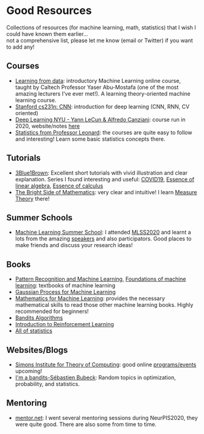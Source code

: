 # Good Resources 

Collections of resources (for machine learning, math, statistics) that I wish I could have known them earlier...  
not a comprehensive list, please let me know (email or Twitter) if you want to add any!

## Courses 

- [Learning from data](https://work.caltech.edu/telecourse): introductory Machine Learning online course, taught by Caltech Professor Yaser Abu-Mostafa (one of the most amazing lecturers I've ever met!). A learning theory-oriented machine learning course. 
- [Stanford cs231n: CNN](): introduction for deep learning (CNN, RNN, CV oriented)
- [Deep Learning NYU - Yann LeCun & Alfredo Canziani](https://www.youtube.com/playlist?list=PLLHTzKZzVU9eaEyErdV26ikyolxOsz6mq): course run in 2020,  website/notes [here](https://atcold.github.io/pytorch-Deep-Learning/) 
- [Statistics from Professor Leonard](https://www.youtube.com/playlist?list=PL5102DFDC6790F3D0): the courses are quite easy to follow and interesting! Learn some basic statistics concepts there.


## Tutorials

- [3Blue1Brown](https://www.youtube.com/channel/UCYO_jab_esuFRV4b17AJtAw): Excellent short tutorials with vivid illustration and clear explanation. Series I found interesting and useful: [COVID19](https://www.youtube.com/playlist?list=PLZHQObOWTQDOcxqQ36Vow3TdTRjkdSvT-), [Essence of linear algebra](https://www.youtube.com/playlist?list=PLZHQObOWTQDPD3MizzM2xVFitgF8hE_ab), [Essence of calculus](https://www.youtube.com/playlist?list=PLZHQObOWTQDMsr9K-rj53DwVRMYO3t5Yr)
- [The Bright Side of Mathematics](https://www.youtube.com/channel/UCdwo4k1RQHTcq_-WS7Cazqg): very clear and intuitive! I learn [Measure Theory](https://www.youtube.com/playlist?list=PLBh2i93oe2qvMVqAzsX1Kuv6-4fjazZ8j) there!

## Summer Schools

- [Machine Learning Summer School](http://mlss.cc/): I attended [MLSS2020](http://mlss.tuebingen.mpg.de/2020/) and learnt a lots from the amazing [speakers](http://mlss.tuebingen.mpg.de/2020/speakers.html) and also participators. Good places to make friends and discuss your research ideas! 

## Books

- [Pattern Recognition and Machine Learning](), [Foundations of machine learning](): textbooks of machine learning
- [Gaussian Process for Machine Learning]()
- [Mathematics for Machine Learning](https://mml-book.github.io/): provides the necessary mathematical skills to read those other machine learning books. Highly recommended for beginners!
- [Bandits Algorithms]()
- [Introduction to Reinforcement Learning]()
- [All of statistics]()


## Websites/Blogs

- [Simons Institute for Theory of Computing](https://simons.berkeley.edu/): good online [programs/events](https://simons.berkeley.edu/programs) upcoming!
- [I'm a bandits-Sébastien Bubeck](https://blogs.princeton.edu/imabandit/): Random topics in optimization, probability, and statistics.

## Mentoring

- [mentor.net](https://mementor.net/): I went several mentoring sessions during NeurPIS2020, they were quite good. There are also some from time to time. 
